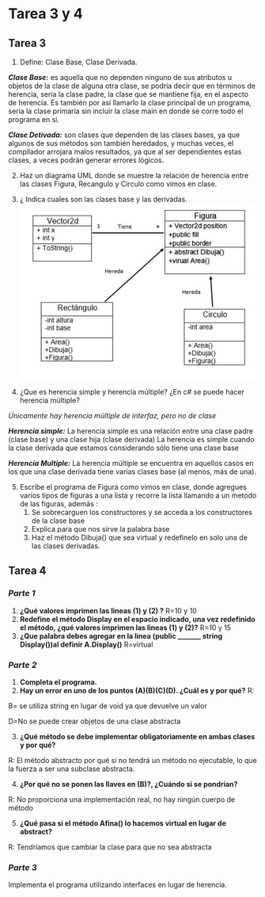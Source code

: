 # Tarea 3 y 4
## Tarea 3
1.  Define: Clase Base, Clase Derivada.

***Clase Base:*** es aquella que no dependen ninguno de sus atributos u objetos de la clase de alguna otra clase, se podría decir que en términos de herencia, seria la clase padre, la clase que se mantiene fija, en el aspecto de herencia.
Es también por así llamarlo la clase principal de un programa, seria la clase primaria sin incluir la clase main en donde se corre todo el programa en si.

***Clase Detivada:*** son clases que dependen de las clases bases, ya que algunos de sus métodos son también heredados, y muchas veces, el compilador arrojara malos resultados, ya que al ser dependientes estas clases, a veces podrán generar errores lógicos.

2.  Haz un diagrama UML donde se muestre la relación de herencia entre las  clases Figura, Recangulo y Circulo como vimos en clase.
3. ¿ Indica cuales son las clases base y las derivadas.
![alt text](Imagenes1er/uml.JPG)


4. ¿Que es herencia simple y herencia múltiple? ¿En c# se puede hacer herencia múltiple? 

*Únicamente hay herencia múltiple de interfaz, pero no de clase*

***Herencia simple:*** La herencia simple es una relación entre una clase padre (clase base) y una clase hija (clase derivada)  La herencia es simple cuando la clase derivada que estamos considerando sólo tiene una clase base

***Herencia Multiple:*** La herencia múltiple se encuentra en aquellos casos en los que una clase derivada tiene varias clases base (al menos, más de una).

5. Escribe el programa de Figura como vimos en clase, donde agregues varios tipos de figuras a una lista y recorre la lista llamando a un metodo de las figuras, además :
    1. Se sobrecarguen los constructores y se acceda a los constructores de la clase base 
    2. Explica para que nos sirve la palabra base
    3. Haz el método Dibuja() que sea virtual y redefinelo en solo una de las clases derivadas.
## Tarea 4
### ***Parte 1***
1. **¿Qué valores imprimen las lineas (1) y (2) ?**
R=10 y 10
2. **Redefine el método Display en el espacio indicado, una vez redefinido el método, ¿qué valores imprimen las lineas (1) y (2)?**
R=10 y 15
3. **¿Que palabra debes agregar en la linea (public _______ string Display())al definir A.Display()** R=virtual

### ***Parte 2***
1. **Completa el programa.**
2. **Hay un error en uno de los puntos (A)(B)(C)(D). ¿Cuál es y por qué?**
R: 

B= se utiliza string en lugar de void ya que devuelve un valor

D=No se puede crear objetos de una clase abstracta

3. **¿Qué método se debe implementar obligatoriamente en ambas clases y por qué?**

R:     El método abstracto por qué si no tendrá un método no ejecutable, lo que la fuerza a ser una subclase abstracta.

4. **¿Por qué no se ponen las llaves en (B)?, ¿Cuándo si se pondrían?**

R:     No proporciona una implementación real, no hay ningún cuerpo de método

5. **¿Qué pasa si el método Afina() lo hacemos virtual en lugar de abstract?**

R:     Tendríamos que cambiar la clase para que no sea abstracta
### ***Parte 3***
Implementa el programa utilizando interfaces en lugar de herencia.


